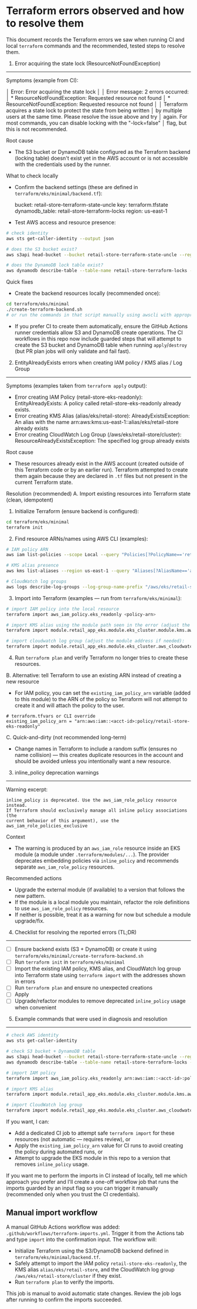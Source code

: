 Terraform errors observed and how to resolve them
===============================================

This document records the Terraform errors we saw when running CI and local `terraform` commands and the recommended, tested steps to resolve them.

1) Error acquiring the state lock (ResourceNotFoundException)
-----------------------------------------------------------

Symptoms (example from CI):

│ Error: Error acquiring the state lock
│ 
│ Error message: 2 errors occurred:
│     * ResourceNotFoundException: Requested resource not found
│     * ResourceNotFoundException: Requested resource not found
│ 
│ Terraform acquires a state lock to protect the state from being written
│ by multiple users at the same time. Please resolve the issue above and try
│ again. For most commands, you can disable locking with the "-lock=false"
│ flag, but this is not recommended.

Root cause
- The S3 bucket or DynamoDB table configured as the Terraform backend (locking table) doesn't exist yet in the AWS account or is not accessible with the credentials used by the runner.

What to check locally
- Confirm the backend settings (these are defined in `terraform/eks/minimal/backend.tf`):

  bucket: retail-store-terraform-state-uncle
  key: terraform.tfstate
  dynamodb_table: retail-store-terraform-locks
  region: us-east-1

- Test AWS access and resource presence:

```bash
# check identity
aws sts get-caller-identity --output json

# does the S3 bucket exist?
aws s3api head-bucket --bucket retail-store-terraform-state-uncle --region us-east-1 || echo "bucket missing"

# does the DynamoDB lock table exist?
aws dynamodb describe-table --table-name retail-store-terraform-locks --region us-east-1 || echo "table missing"
```

Quick fixes
- Create the backend resources locally (recommended once):

```bash
cd terraform/eks/minimal
./create-terraform-backend.sh
# or run the commands in that script manually using awscli with appropriate AWS credentials
```

- If you prefer CI to create them automatically, ensure the GitHub Actions runner credentials allow S3 and DynamoDB create operations. The CI workflows in this repo now include guarded steps that will attempt to create the S3 bucket and DynamoDB table when running `apply`/`destroy` (but PR plan jobs will only validate and fail fast).

2) EntityAlreadyExists errors when creating IAM policy / KMS alias / Log Group
-----------------------------------------------------------------------------

Symptoms (examples taken from `terraform apply` output):

- Error creating IAM Policy (retail-store-eks-readonly): EntityAlreadyExists: A policy called retail-store-eks-readonly already exists.
- Error creating KMS Alias (alias/eks/retail-store): AlreadyExistsException: An alias with the name arn:aws:kms:us-east-1:<acct-id>:alias/eks/retail-store already exists
- Error creating CloudWatch Log Group (/aws/eks/retail-store/cluster): ResourceAlreadyExistsException: The specified log group already exists

Root cause
- These resources already exist in the AWS account (created outside of this Terraform code or by an earlier run). Terraform attempted to create them again because they are declared in `.tf` files but not present in the current Terraform state.

Resolution (recommended)
A. Import existing resources into Terraform state (clean, idempotent)

1. Initialize Terraform (ensure backend is configured):

```bash
cd terraform/eks/minimal
terraform init
```

2. Find resource ARNs/names using AWS CLI (examples):

```bash
# IAM policy ARN
aws iam list-policies --scope Local --query "Policies[?PolicyName=='retail-store-eks-readonly'].Arn" --output text

# KMS alias presence
aws kms list-aliases --region us-east-1 --query "Aliases[?AliasName=='alias/eks/retail-store']"

# CloudWatch log groups
aws logs describe-log-groups --log-group-name-prefix "/aws/eks/retail-store" --region us-east-1
```

3. Import into Terraform (examples — run from `terraform/eks/minimal`):

```bash
# import IAM policy into the local resource
terraform import aws_iam_policy.eks_readonly <policy-arn>

# import KMS alias using the module path seen in the error (adjust the module path to match your tree):
terraform import module.retail_app_eks.module.eks_cluster.module.kms.aws_kms_alias.this["cluster"] alias/eks/retail-store

# import cloudwatch log group (adjust the module address if needed):
terraform import module.retail_app_eks.module.eks_cluster.aws_cloudwatch_log_group.this[0] "/aws/eks/retail-store/cluster"
```

4. Run `terraform plan` and verify Terraform no longer tries to create these resources.

B. Alternative: tell Terraform to use an existing ARN instead of creating a new resource
- For IAM policy, you can set the `existing_iam_policy_arn` variable (added to this module) to the ARN of the policy so Terraform will not attempt to create it and will attach the policy to the user.

```hcl
# terraform.tfvars or CLI override
existing_iam_policy_arn = "arn:aws:iam::<acct-id>:policy/retail-store-eks-readonly"
```

C. Quick-and-dirty (not recommended long-term)
- Change names in Terraform to include a random suffix (ensures no name collision) — this creates duplicate resources in the account and should be avoided unless you intentionally want a new resource.

3) inline_policy deprecation warnings
-------------------------------------

Warning excerpt:

```
inline_policy is deprecated. Use the aws_iam_role_policy resource instead.
If Terraform should exclusively manage all inline policy associations (the
current behavior of this argument), use the aws_iam_role_policies_exclusive
```

Context
- The warning is produced by an `aws_iam_role` resource inside an EKS module (a module under `.terraform/modules/...`). The provider deprecates embedding policies via `inline_policy` and recommends separate `aws_iam_role_policy` resources.

Recommended actions
- Upgrade the external module (if available) to a version that follows the new pattern.
- If the module is a local module you maintain, refactor the role definitions to use `aws_iam_role_policy` resources.
- If neither is possible, treat it as a warning for now but schedule a module upgrade/fix.

4) Checklist for resolving the reported errors (TL;DR)
------------------------------------------------------

- [ ] Ensure backend exists (S3 + DynamoDB) or create it using `terraform/eks/minimal/create-terraform-backend.sh`
- [ ] Run `terraform init` in `terraform/eks/minimal`
- [ ] Import the existing IAM policy, KMS alias, and CloudWatch log group into Terraform state using `terraform import` with the addresses shown in errors
- [ ] Run `terraform plan` and ensure no unexpected creations
- [ ] Apply
- [ ] Upgrade/refactor modules to remove deprecated `inline_policy` usage when convenient

5) Example commands that were used in diagnosis and resolution
--------------------------------------------------------------

```bash
# check AWS identity
aws sts get-caller-identity

# check S3 bucket + DynamoDB table
aws s3api head-bucket --bucket retail-store-terraform-state-uncle --region us-east-1
aws dynamodb describe-table --table-name retail-store-terraform-locks --region us-east-1

# import IAM policy
terraform import aws_iam_policy.eks_readonly arn:aws:iam::<acct-id>:policy/retail-store-eks-readonly

# import KMS alias
terraform import module.retail_app_eks.module.eks_cluster.module.kms.aws_kms_alias.this["cluster"] alias/eks/retail-store

# import CloudWatch log group
terraform import module.retail_app_eks.module.eks_cluster.aws_cloudwatch_log_group.this[0] "/aws/eks/retail-store/cluster"
```

If you want, I can:
- Add a dedicated CI job to attempt safe `terraform import` for these resources (not automatic — requires review), or
- Apply the `existing_iam_policy_arn` value for CI runs to avoid creating the policy during automated runs, or
- Attempt to upgrade the EKS module in this repo to a version that removes `inline_policy` usage.

If you want me to perform the imports in CI instead of locally, tell me which approach you prefer and I'll create a one-off workflow job that runs the imports guarded by an input flag so you can trigger it manually (recommended only when you trust the CI credentials).

Manual import workflow
----------------------

A manual GitHub Actions workflow was added: `.github/workflows/terraform-imports.yml`.
Trigger it from the Actions tab and type `import` into the confirmation input. The workflow will:

- Initialize Terraform using the S3/DynamoDB backend defined in `terraform/eks/minimal/backend.tf`.
- Safely attempt to import the IAM policy `retail-store-eks-readonly`, the KMS alias `alias/eks/retail-store`, and the CloudWatch log group `/aws/eks/retail-store/cluster` if they exist.
- Run `terraform plan` to verify the imports.

This job is manual to avoid automatic state changes. Review the job logs after running to confirm the imports succeeded.